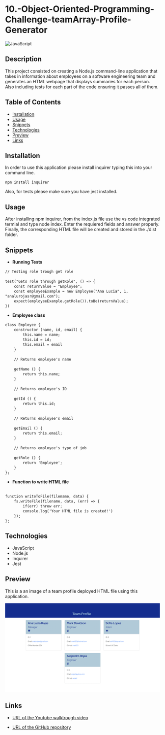 # 10.-Object-Oriented-Programming-Challenge-teamArray-Profile-Generator

![JavaScript](https://img.shields.io/badge/javascript-100%25-yellowg)

## Description

This project consisted on creating a Node.js command-line application that takes in information about employees on a software engineering team and generates an HTML webpage that displays summaries for each person. Also including tests for each part of the code ensuring it passes all of them. 

## Table of Contents

* [Installation](#installation)
* [Usage](#usage)
* [Snippets](#snippets)
* [Technologies](#technologies)
* [Preview](#preview)
* [Links](#links)

## Installation 

In order to use this application please install inquirer typing this into your command line. 

```  
npm install inquirer     
```  
Also, for tests please make sure you have jest installed. 
## Usage 

After installing npm inquirer, from the index.js file use the vs code integrated termial and type node index. Enter the requiered fields and answer properly. Finally, the corresponding HTML file will be created and stored in the ./dist folder.

## Snippets 

* **Running Tests**
```            
// Testing role trough get role 

test("Gets role through getRole", () => {
    const returnValue = "Employee";
    const employeeExample = new Employee("Ana Lucia", 1, "analurojasr@gmail.com");
    expect(employeeExample.getRole()).toBe(returnValue);
})
```   
* **Employee class**
```            
class Employee {
    constructor (name, id, email) {
        this.name = name;
        this.id = id;
        this.email = email 
    }

    // Returns employee's name

    getName () {
        return this.name;
    }

    // Returns employee's ID

    getId () {
        return this.id;
    }   

    // Returns employee's email

    getEmail () {
        return this.email;
    }

    // Returns employee's type of job

    getRole () {
        return 'Employee'; 
    }
};
```  
* **Function to write HTML file**
```            

function writeToFile(filename, data) {
    fs.writeFile(filename, data, (err) => {
        if(err) throw err;
        console.log('Your HTML file is created!')
    });
};
```           



## Technologies

* JavaScript
* Node.js
* Inquirer
* Jest 

## Preview

This is a an image of a team profile deployed HTML file using this application.  

![Team profile file](assets/images/preview.png)

## Links

* [URL of the Youtube walktrough video](https://youtu.be/oX1NmrXa88g)

* [URL of the GitHub repository](https://github.com/analuciarojas/10.-Object-Oriented-Programming-Challenge-Team-Profile-Generator)